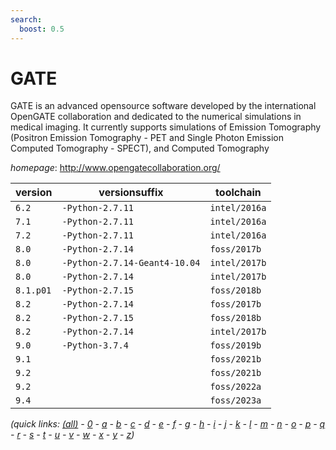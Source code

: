 ```yaml
---
search:
  boost: 0.5
---
```

# GATE

GATE is an advanced opensource software developed by the international OpenGATE collaboration and  dedicated to the numerical simulations in medical imaging. It currently supports simulations of Emission Tomography  (Positron Emission Tomography - PET and Single Photon Emission Computed Tomography - SPECT), and Computed Tomography

*homepage*: <http://www.opengatecollaboration.org/>

version | versionsuffix | toolchain
--------|---------------|----------
``6.2`` | ``-Python-2.7.11`` | ``intel/2016a``
``7.1`` | ``-Python-2.7.11`` | ``intel/2016a``
``7.2`` | ``-Python-2.7.11`` | ``intel/2016a``
``8.0`` | ``-Python-2.7.14`` | ``foss/2017b``
``8.0`` | ``-Python-2.7.14-Geant4-10.04`` | ``intel/2017b``
``8.0`` | ``-Python-2.7.14`` | ``intel/2017b``
``8.1.p01`` | ``-Python-2.7.15`` | ``foss/2018b``
``8.2`` | ``-Python-2.7.14`` | ``foss/2017b``
``8.2`` | ``-Python-2.7.15`` | ``foss/2018b``
``8.2`` | ``-Python-2.7.14`` | ``intel/2017b``
``9.0`` | ``-Python-3.7.4`` | ``foss/2019b``
``9.1`` |  | ``foss/2021b``
``9.2`` |  | ``foss/2021b``
``9.2`` |  | ``foss/2022a``
``9.4`` |  | ``foss/2023a``


*(quick links: [(all)](../index.md) - [0](../0/index.md) - [a](../a/index.md) - [b](../b/index.md) - [c](../c/index.md) - [d](../d/index.md) - [e](../e/index.md) - [f](../f/index.md) - [g](../g/index.md) - [h](../h/index.md) - [i](../i/index.md) - [j](../j/index.md) - [k](../k/index.md) - [l](../l/index.md) - [m](../m/index.md) - [n](../n/index.md) - [o](../o/index.md) - [p](../p/index.md) - [q](../q/index.md) - [r](../r/index.md) - [s](../s/index.md) - [t](../t/index.md) - [u](../u/index.md) - [v](../v/index.md) - [w](../w/index.md) - [x](../x/index.md) - [y](../y/index.md) - [z](../z/index.md))*


